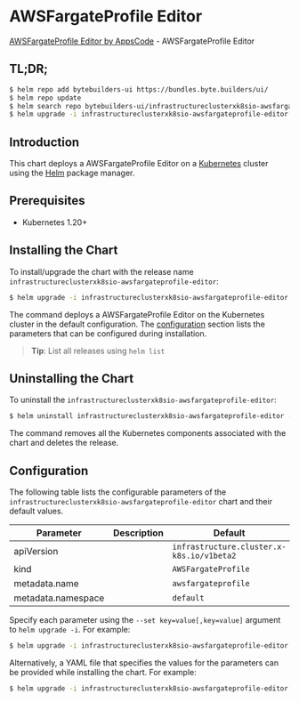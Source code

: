 # AWSFargateProfile Editor

[AWSFargateProfile Editor by AppsCode](https://byte.builders) - AWSFargateProfile Editor

## TL;DR;

```bash
$ helm repo add bytebuilders-ui https://bundles.byte.builders/ui/
$ helm repo update
$ helm search repo bytebuilders-ui/infrastructureclusterxk8sio-awsfargateprofile-editor --version=v0.4.18
$ helm upgrade -i infrastructureclusterxk8sio-awsfargateprofile-editor bytebuilders-ui/infrastructureclusterxk8sio-awsfargateprofile-editor -n default --create-namespace --version=v0.4.18
```

## Introduction

This chart deploys a AWSFargateProfile Editor on a [Kubernetes](http://kubernetes.io) cluster using the [Helm](https://helm.sh) package manager.

## Prerequisites

- Kubernetes 1.20+

## Installing the Chart

To install/upgrade the chart with the release name `infrastructureclusterxk8sio-awsfargateprofile-editor`:

```bash
$ helm upgrade -i infrastructureclusterxk8sio-awsfargateprofile-editor bytebuilders-ui/infrastructureclusterxk8sio-awsfargateprofile-editor -n default --create-namespace --version=v0.4.18
```

The command deploys a AWSFargateProfile Editor on the Kubernetes cluster in the default configuration. The [configuration](#configuration) section lists the parameters that can be configured during installation.

> **Tip**: List all releases using `helm list`

## Uninstalling the Chart

To uninstall the `infrastructureclusterxk8sio-awsfargateprofile-editor`:

```bash
$ helm uninstall infrastructureclusterxk8sio-awsfargateprofile-editor -n default
```

The command removes all the Kubernetes components associated with the chart and deletes the release.

## Configuration

The following table lists the configurable parameters of the `infrastructureclusterxk8sio-awsfargateprofile-editor` chart and their default values.

|     Parameter      | Description |                       Default                        |
|--------------------|-------------|------------------------------------------------------|
| apiVersion         |             | <code>infrastructure.cluster.x-k8s.io/v1beta2</code> |
| kind               |             | <code>AWSFargateProfile</code>                       |
| metadata.name      |             | <code>awsfargateprofile</code>                       |
| metadata.namespace |             | <code>default</code>                                 |


Specify each parameter using the `--set key=value[,key=value]` argument to `helm upgrade -i`. For example:

```bash
$ helm upgrade -i infrastructureclusterxk8sio-awsfargateprofile-editor bytebuilders-ui/infrastructureclusterxk8sio-awsfargateprofile-editor -n default --create-namespace --version=v0.4.18 --set apiVersion=infrastructure.cluster.x-k8s.io/v1beta2
```

Alternatively, a YAML file that specifies the values for the parameters can be provided while
installing the chart. For example:

```bash
$ helm upgrade -i infrastructureclusterxk8sio-awsfargateprofile-editor bytebuilders-ui/infrastructureclusterxk8sio-awsfargateprofile-editor -n default --create-namespace --version=v0.4.18 --values values.yaml
```
